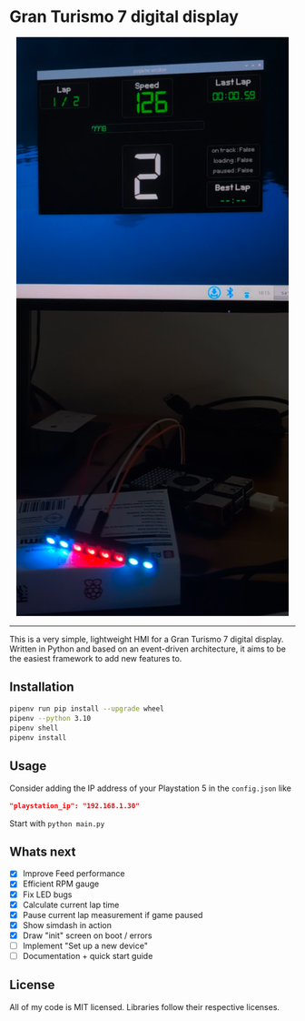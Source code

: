 # Gran Turismo 7 digital display
<div align="center">

<picture>
<img width=480px src="https://raw.githubusercontent.com/chrshdl/gt7-simdash/master/gt7-simdash.png" />
</picture>

</div>

---

This is a very simple, lightweight HMI for a Gran Turismo 7 digital display. Written in Python and based on an event-driven architecture, it aims to be the easiest framework to add new features to.

## Installation

```sh
pipenv run pip install --upgrade wheel
pipenv --python 3.10
pipenv shell
pipenv install
```
## Usage

Consider adding the IP address of your Playstation 5 in the `config.json` like

```json
"playstation_ip": "192.168.1.30"
```
Start with `python main.py`

## Whats next

- [x] Improve Feed performance
- [x] Efficient RPM gauge
- [x] Fix LED bugs
- [x] Calculate current lap time
- [x] Pause current lap measurement if game paused
- [x] Show simdash in action
- [x] Draw "init" screen on boot / errors
- [ ] Implement "Set up a new device"
- [ ] Documentation + quick start guide

## License
All of my code is MIT licensed. Libraries follow their respective licenses.
